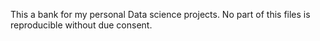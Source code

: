 This a bank for my personal Data science projects. No part of this files is reproducible without due consent.
